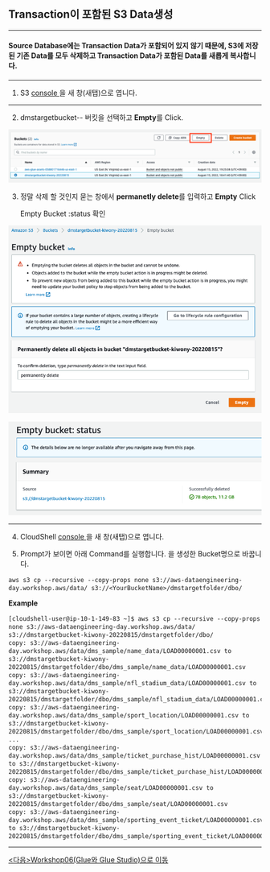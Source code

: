 ## Transaction이 포함된 S3 Data생성

---

#### Source Database에는 Transaction Data가 포함되어 있지 않기 때문에, S3에 저장된 기존 Data를 모두 삭제하고  Transaction Data가 포함된 Data를 새롭게 복사합니다.



---

1. S3 [console ](https://s3.console.aws.amazon.com/s3/home?region=us-east-1#) 을 새 창(새탭)으로 엽니다.

---

2. dmstargetbucket-<INITIAL>-<RANDOM-NUMBER> 버킷을 선택하고 **Empty**를 Click.



![image-20220815215357592](images/image-20220815215357592.png)

3. 정말 삭제 할 것인지 묻는 창에서 **permanetly delete**를 입력하고 **Empty** Click

   Empty Bucket :status 확인

![image-20220815215514365](images/image-20220815215514365.png)

![image-20220815215531838](images/image-20220815215531838.png)

---

4. CloudShell  [console ](https://us-east-1.console.aws.amazon.com/cloudshell/home?region=us-east-1#) 을 새 창(새탭)으로 엽니다.

5. Prompt가 보이면 아래 Command를 실행합니다. <YourBucketName> 을 생성한 Bucket명으로 바꿉니다.

```
aws s3 cp --recursive --copy-props none s3://aws-dataengineering-day.workshop.aws/data/ s3://<YourBucketName>/dmstargetfolder/dbo/

```

**Example**

```
[cloudshell-user@ip-10-1-149-83 ~]$ aws s3 cp --recursive --copy-props none s3://aws-dataengineering-day.workshop.aws/data/ s3://dmstargetbucket-kiwony-20220815/dmstargetfolder/dbo/
copy: s3://aws-dataengineering-day.workshop.aws/data/dms_sample/name_data/LOAD00000001.csv to s3://dmstargetbucket-kiwony-20220815/dmstargetfolder/dbo/dms_sample/name_data/LOAD00000001.csv
copy: s3://aws-dataengineering-day.workshop.aws/data/dms_sample/nfl_stadium_data/LOAD00000001.csv to s3://dmstargetbucket-kiwony-20220815/dmstargetfolder/dbo/dms_sample/nfl_stadium_data/LOAD00000001.csv
copy: s3://aws-dataengineering-day.workshop.aws/data/dms_sample/sport_location/LOAD00000001.csv to s3://dmstargetbucket-kiwony-20220815/dmstargetfolder/dbo/dms_sample/sport_location/LOAD00000001.csv
...
copy: s3://aws-dataengineering-day.workshop.aws/data/dms_sample/ticket_purchase_hist/LOAD00000001.csv to s3://dmstargetbucket-kiwony-20220815/dmstargetfolder/dbo/dms_sample/ticket_purchase_hist/LOAD00000001.csv
copy: s3://aws-dataengineering-day.workshop.aws/data/dms_sample/seat/LOAD00000001.csv to s3://dmstargetbucket-kiwony-20220815/dmstargetfolder/dbo/dms_sample/seat/LOAD00000001.csv
copy: s3://aws-dataengineering-day.workshop.aws/data/dms_sample/sporting_event_ticket/LOAD00000001.csv to s3://dmstargetbucket-kiwony-20220815/dmstargetfolder/dbo/dms_sample/sporting_event_ticket/LOAD00000001.csv
```

---



[<다음>Workshop06(Glue와 Glue Studio)으로 이동 ](./06.md) 













